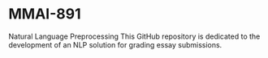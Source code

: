# MMAI-891
Natural Language Preprocessing
This GitHub repository is dedicated to the development of an NLP solution for grading essay submissions.
